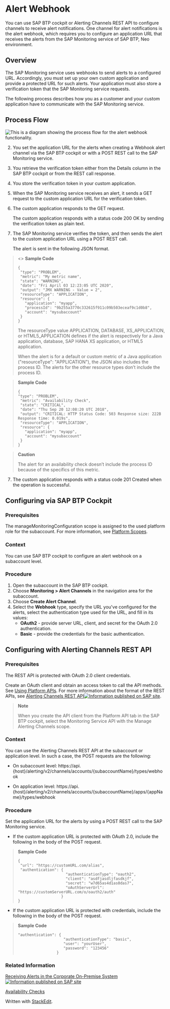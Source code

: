﻿# Alert Webhook
You can use SAP BTP  cockpit or Alerting Channels REST API to configure channels to receive alert notifications. One channel for alert notifications is the alert webhook, which requires you to configure an application URL that receives the alerts from the SAP Monitoring service of SAP BTP, Neo environment.
## Overview
The  SAP Monitoring service  uses webhooks to send alerts to a configured URL. Accordingly, you must set up your own custom application and provide a protected URL for such alerts. Your application must also store a verification token that the  SAP Monitoring service  requests.

The following process describes how you as a customer and your custom application have to communicate with the  SAP Monitoring service.
## Process Flow
![This is a diagram showing the process flow for the alert webhook functionality.](https://help.sap.com/doc/64f7d2b06c6b40a9b3097860c5930641/Cloud/en-US/loio780b39b5c5344724accf2e497c10e49a_LowRes.png
"This is a diagram showing the process flow for the alert webhook functionality")

2.  You set the application URL for the alerts when creating a  Webhook  alert channel via the  SAP BTP  cockpit  or with a POST REST call to the  SAP Monitoring service.
    
3.  You retrieve the verification token either from the  Details  column in the  SAP BTP  cockpit  or from the REST call response.
    
4.  You store the verification token in your custom application.
    
5.  When the  SAP Monitoring service  receives an alert, it sends a GET request to the custom application URL for the verification token.
    
6.  The custom application responds to the GET request.
    
    The custom application responds with a status code  200 OK  by sending the verification token as plain text.
    
7.  The  SAP Monitoring service  verifies the token, and then sends the alert to the custom application URL using a POST REST call.
    
    The alert is sent in the following JSON format.

>  <> **Sample Code**
> 
> ```
> {
>  "type": "PROBLEM",
>  "metric": "My metric name",
>  "state": "WARNING",
>  "date": "Fri April 03 12:23:05 UTC 2020",
>  "output": "JMX WARNING - Value = 2",
>  "resourceType": "APPLICATION",
>  "resource": {
>    "application": "myapp",
>    "processId": "9b255a3770c332615f911c09b503eceaf9c1d0b8",
>    "account": "mysubaccount"
>  }
> }
> ```    
>
>The  resourceType  value  APPLICATION,  DATABASE,  XS_APPLICATION, or  HTML5_APPLICATION  defines if the alert is respectively for a Java application, database, SAP HANA XS application, or HTML5 application.
>
>When the alert is for a default or custom metric of a Java application ("resourceType": "APPLICATION"), the JSON also includes the process ID. The alerts for the other resource types don’t include the process ID.

>**Sample Code**
>
>```
>{
> "type": "PROBLEM",
>  "metric": "Availability Check",
>  "state": "CRITICAL",
>  "date": "Thu Sep 20 12:08:20 UTC 2018",
>  "output": "CRITICAL: HTTP Status Code: 503 Response size: 222B Response time: 0.019s",
>  "resourceType": "APPLICATION",
>  "resource": {
>    "application": "myapp",
>    "account": "mysubaccount"
>  }
> }
>```

>**Caution**
>
>The alert for an availability check doesn’t include the process ID because of the specifics of this metric.

7.  The custom application responds with a status code  201 Created  when the operation is successful.

## Configuring via  SAP BTP  Cockpit

### Prerequisites

The manageMonitoringConfiguration scope is assigned to the used platform role for the subaccount. For more information, see [Platform Scopes](https://help.sap.com/docs/monitoring-service/sap-monitoring-service-for-sap-btp/f2260746ed8e446fafdeaaa8ab43e307.html).

### Context
You can use SAP BTP  cockpit to configure an alert webhook on a subaccount level.

### Procedure
1.  Open the subaccount in the  SAP BTP  cockpit.
2.  Choose    **Monitoring >  Alert Channels** in the navigation area for the subaccount.
4.  Choose  **Create Alert Channel**.
5.  Select the  **Webhook**  type, specify the URL you've configured for the alerts, select the authentication type used for the URL, and fill in its values:
    -   **OAuth2**  - provide server URL, client, and secret for the OAuth 2.0 authentication.
    -   **Basic**  - provide the credentials for the basic authentication.

## Configuring with Alerting Channels REST API

### Prerequisites

The REST API is protected with OAuth 2.0 client credentials.

Create an OAuth client and obtain an access token to call the API methods. See  [Using Platform APIs](https://help.sap.com/docs/monitoring-service/sap-monitoring-service-for-sap-btp/392af9d162694d6595499f1549978aa6.html "Platform APIs are protected with OAuth 2.0 client credentials. Create an OAuth client and obtain an access token to call the platform API methods."). For more information about the format of the REST APIs, see  [Alerting Channels REST API![Information published on SAP site](https://help.sap.com/doc/64f7d2b06c6b40a9b3097860c5930641/Cloud/en-US/themes/sap-light/img/sap_link.png "Information published on SAP site")](https://help.sap.com/docs/link-disclaimer?site=https%3A%2F%2Fapi.sap.com%2Fapi%2FHCP_Alerting_v2%2Foverview "https://api.sap.com/api/HCP_Alerting_v2/overview").

>**Note**
>
>When you create the API client from the  Platform API  tab in the  SAP BTP  cockpit, select the  Monitoring Service  API with the  Manage Alerting Channels  scope.

### Context

You can use the Alerting Channels REST API at the subaccount or application level. In such a case, the POST requests are the following:

-   On subaccount level:  https://api.{host}/alerting/v2/channels/accounts/{subaccountName}/types/webhook
    
-   On application level:  https://api.{host}/alerting/v2/channels/accounts/{subaccountName}/apps/{appName}/types/webhook
    

### Procedure

Set the application URL for the alerts by using a POST REST call to the  SAP Monitoring service.

-   If the custom application URL is protected with OAuth 2.0, include the following in the body of the POST request.
    
> **Sample Code**
>
> ```
> {
>  "url": "https://customURL.com/alias",
>  "authentication": {
>                      "authenticationType": "oauth2",
>                      "client": "asdfjasdljfasdkjf",
>                      "secret": "w7d65as4d1as0das7",
>                      "oAuthServerUrl": "https://customServerURL.com/o/oauth2/auth"
>                    }
> }
> ```

    
-   If the custom application URL is protected with credentials, include the following in the body of the POST request.
    
>   **Sample Code**
>
> ```   
> "authentication": {
>                     "authenticationType": "basic",
>                     "user": "yourUser",
>                     "password": "123456"
>                  }
> ```

### Related Information

[Receiving Alerts in the Corporate On-Premise System![Information published on SAP site](https://help.sap.com/doc/64f7d2b06c6b40a9b3097860c5930641/Cloud/en-US/themes/sap-light/img/sap_link.png "Information published on SAP site")](https://help.sap.com/docs/link-disclaimer?site=https%3A%2F%2Fblogs.sap.com%2F2018%2F09%2F17%2Freceiving-alerts-in-the-corporate-on-premise-system%2F "Learn how to receive alerts locally in your on-premise system.")

[Availability Checks](https://help.sap.com/docs/monitoring-service/sap-monitoring-service-for-sap-btp/availability-checks "Create an availability check for a Java or an SAP HANA XS application to track if the application is available and to receive alerts for it.")

Written with [StackEdit](https://stackedit.io/).
